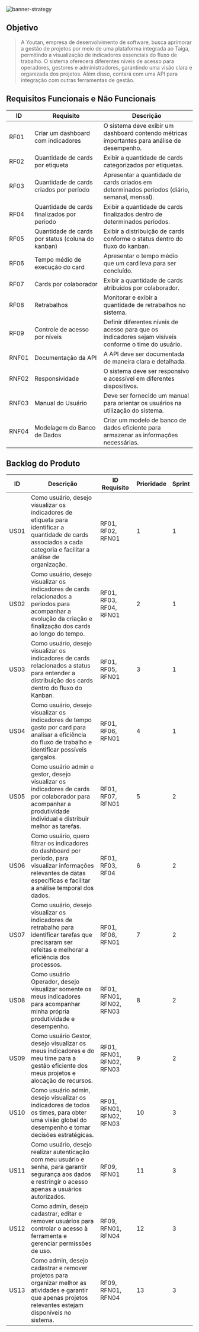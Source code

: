 ![banner-strategy](https://github.com/user-attachments/assets/5d32b45c-3f98-4cfe-a346-21c691e2463f)

## Objetivo
> A Youtan, empresa de desenvolvimento de software, busca aprimorar a gestão de projetos por meio de uma plataforma integrada ao Taiga, permitindo a visualização de indicadores essenciais do fluxo de trabalho. O sistema oferecerá diferentes níveis de acesso para operadores, gestores e administradores, garantindo uma visão clara e organizada dos projetos. Além disso, contará com uma API para integração com outras ferramentas de gestão.

## Requisitos Funcionais e Não Funcionais
| ID | Requisito | Descrição |
| ----| --------| ------------|
RF01  | Criar um dashboard com indicadores | O sistema deve exibir um dashboard contendo métricas importantes para análise de desempenho. |
RF02 | Quantidade de cards por etiqueta	| Exibir a quantidade de cards categorizados por etiquetas. |
RF03 | Quantidade de cards criados por período |	Apresentar a quantidade de cards criados em determinados períodos (diário, semanal, mensal). |
RF04 | Quantidade de cards finalizados por período |	Exibir a quantidade de cards finalizados dentro de determinados períodos. |
RF05 | Quantidade de cards por status (coluna do kanban) |	Exibir a distribuição de cards conforme o status dentro do fluxo do kanban. |
RF06 | Tempo médio de execução do card |	Apresentar o tempo médio que um card leva para ser concluído.
RF07 | Cards por colaborador |	Exibir a quantidade de cards atribuídos por colaborador. |
RF08 | Retrabalhos |	Monitorar e exibir a quantidade de retrabalhos no sistema. |
RF09 | Controle de acesso por níveis |	Definir diferentes níveis de acesso para que os indicadores sejam visíveis conforme o time do usuário. |
RNF01 |Documentação da API |	A API deve ser documentada de maneira clara e detalhada. |
RNF02 | Responsividade |	O sistema deve ser responsivo e acessível em diferentes dispositivos. |
RNF03 | Manual do Usuário |	Deve ser fornecido um manual para orientar os usuários na utilização do sistema. |
RNF04 | Modelagem do Banco de Dados |	Criar um modelo de banco de dados eficiente para armazenar as informações necessárias. |

## Backlog do Produto

| **ID**  | **Descrição** | **ID Requisito** | **Prioridade** | **Sprint** |
|---------|-------------|----------------|--------------|---------|
| US01 | Como usuário, desejo visualizar os indicadores de etiqueta para identificar a quantidade de cards associados a cada categoria e facilitar a análise de organização. | RF01, RF02, RFN01 | 1 | 1 |
| US02 | Como usuário, desejo visualizar os indicadores de cards relacionados a períodos para acompanhar a evolução da criação e finalização dos cards ao longo do tempo. | RF01, RF03, RF04, RFN01 | 2 | 1 |
| US03 | Como usuário, desejo visualizar os indicadores de cards relacionados a status para entender a distribuição dos cards dentro do fluxo do Kanban. | RF01, RF05, RFN01 | 3 | 1 |
| US04 | Como usuário, desejo visualizar os indicadores de tempo gasto por card para analisar a eficiência do fluxo de trabalho e identificar possíveis gargalos. | RF01, RF06, RFN01 | 4 | 1 |
| US05 | Como usuário admin e gestor, desejo visualizar os indicadores de cards por colaborador para acompanhar a produtividade individual e distribuir melhor as tarefas. | RF01, RF07, RFN01 | 5 | 2 |
| US06 | Como usuário, quero filtrar os indicadores do dashboard por período, para visualizar informações relevantes de datas específicas e facilitar a análise temporal dos dados. | RF01, RF03, RF04 | 6 | 2 |
| US07 | Como usuário, desejo visualizar os indicadores de retrabalho para identificar tarefas que precisaram ser refeitas e melhorar a eficiência dos processos. | RF01, RF08, RFN01 | 7 | 2 |
| US08 | Como usuário Operador, desejo visualizar somente os meus indicadores para acompanhar minha própria produtividade e desempenho. | RF01, RFN01, RFN02, RFN03 | 8 | 2 |
| US09 | Como usuário Gestor, desejo visualizar os meus indicadores e do meu time para a gestão eficiente dos meus projetos e alocação de recursos. | RF01, RFN01, RFN02, RFN03 | 9 | 2 |
| US10 | Como usuário admin, desejo visualizar os indicadores de todos os times, para obter uma visão global do desempenho e tomar decisões estratégicas. | RF01, RFN01, RFN02, RFN03 | 10 | 3 |
| US11 | Como usuário, desejo realizar autenticação com meu usuário e senha, para garantir segurança aos dados e restringir o acesso apenas a usuários autorizados. | RF09, RFN01 | 11 | 3 |
| US12 | Como admin, desejo cadastrar, editar e remover usuários para controlar o acesso à ferramenta e gerenciar permissões de uso. | RF09, RFN01, RFN04 | 12 | 3 |
| US13 | Como admin, desejo cadastrar e remover projetos para organizar melhor as atividades e garantir que apenas projetos relevantes estejam disponíveis no sistema. | RF09, RFN01, RFN04 | 13 | 3 |

